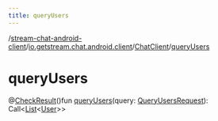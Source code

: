 ```yaml
---
title: queryUsers
---
```

/[stream-chat-android-client](../../index.md)/[io.getstream.chat.android.client](../index.md)/[ChatClient](index.md)/[queryUsers](queryUsers.md)  
  
  
  
# queryUsers  
@[CheckResult](https://developer.android.com/reference/kotlin/androidx/annotation/CheckResult.html)()fun [queryUsers](queryUsers.md)(query: [QueryUsersRequest](../../io.getstream.chat.android.client.api.models/QueryUsersRequest/index.md)): Call&lt;[List](https://kotlinlang.org/api/latest/jvm/stdlib/kotlin.collections/-list/index.html)&lt;[User](../../io.getstream.chat.android.client.models/User/index.md)&gt;&gt;
